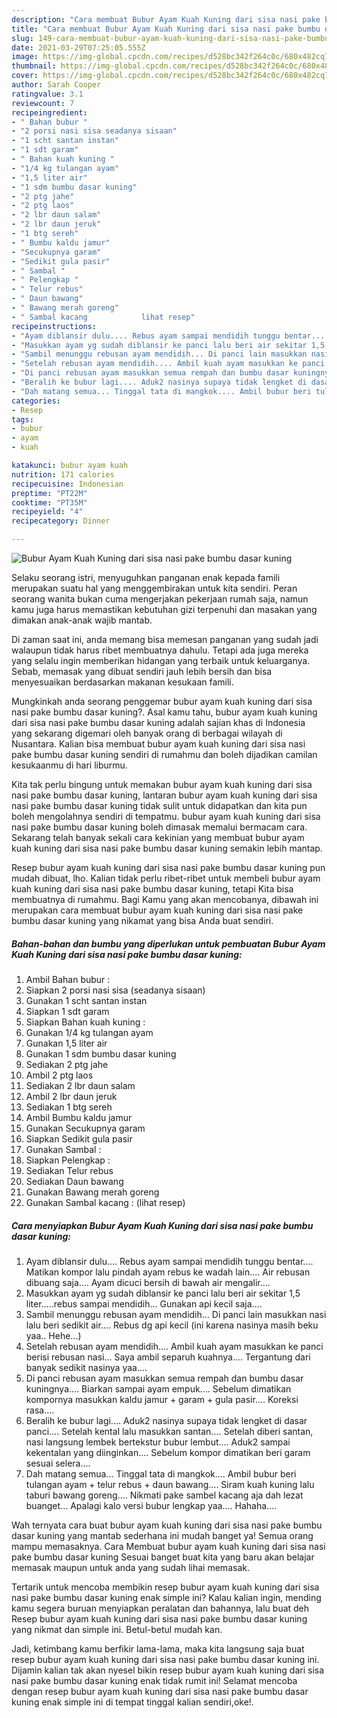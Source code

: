 ```yaml
---
description: "Cara membuat Bubur Ayam Kuah Kuning dari sisa nasi pake bumbu dasar kuning yang enak Untuk Jualan"
title: "Cara membuat Bubur Ayam Kuah Kuning dari sisa nasi pake bumbu dasar kuning yang enak Untuk Jualan"
slug: 149-cara-membuat-bubur-ayam-kuah-kuning-dari-sisa-nasi-pake-bumbu-dasar-kuning-yang-enak-untuk-jualan
date: 2021-03-29T07:25:05.555Z
image: https://img-global.cpcdn.com/recipes/d528bc342f264c0c/680x482cq70/bubur-ayam-kuah-kuning-dari-sisa-nasi-pake-bumbu-dasar-kuning-foto-resep-utama.jpg
thumbnail: https://img-global.cpcdn.com/recipes/d528bc342f264c0c/680x482cq70/bubur-ayam-kuah-kuning-dari-sisa-nasi-pake-bumbu-dasar-kuning-foto-resep-utama.jpg
cover: https://img-global.cpcdn.com/recipes/d528bc342f264c0c/680x482cq70/bubur-ayam-kuah-kuning-dari-sisa-nasi-pake-bumbu-dasar-kuning-foto-resep-utama.jpg
author: Sarah Cooper
ratingvalue: 3.1
reviewcount: 7
recipeingredient:
- " Bahan bubur "
- "2 porsi nasi sisa seadanya sisaan"
- "1 scht santan instan"
- "1 sdt garam"
- " Bahan kuah kuning "
- "1/4 kg tulangan ayam"
- "1,5 liter air"
- "1 sdm bumbu dasar kuning"
- "2 ptg jahe"
- "2 ptg laos"
- "2 lbr daun salam"
- "2 lbr daun jeruk"
- "1 btg sereh"
- " Bumbu kaldu jamur"
- "Secukupnya garam"
- "Sedikit gula pasir"
- " Sambal "
- " Pelengkap "
- " Telur rebus"
- " Daun bawang"
- " Bawang merah goreng"
- " Sambal kacang            lihat resep"
recipeinstructions:
- "Ayam diblansir dulu.... Rebus ayam sampai mendidih tunggu bentar.... Matikan kompor lalu pindah ayam rebus ke wadah lain.... Air rebusan dibuang saja.... Ayam dicuci bersih di bawah air mengalir...."
- "Masukkan ayam yg sudah diblansir ke panci lalu beri air sekitar 1,5 liter.....rebus sampai mendidih... Gunakan api kecil saja...."
- "Sambil menunggu rebusan ayam mendidih... Di panci lain masukkan nasi lalu beri sedikit air.... Rebus dg api kecil (ini karena nasinya masih beku yaa.. Hehe...)"
- "Setelah rebusan ayam mendidih.... Ambil kuah ayam masukkan ke panci berisi rebusan nasi... Saya ambil separuh kuahnya.... Tergantung dari banyak sedikit nasinya yaa...."
- "Di panci rebusan ayam masukkan semua rempah dan bumbu dasar kuningnya.... Biarkan sampai ayam empuk.... Sebelum dimatikan kompornya masukkan kaldu jamur + garam + gula pasir.... Koreksi rasa...."
- "Beralih ke bubur lagi.... Aduk2 nasinya supaya tidak lengket di dasar panci.... Setelah kental lalu masukkan santan.... Setelah diberi santan, nasi langsung lembek bertekstur bubur lembut.... Aduk2 sampai kekentalan yang diinginkan.... Sebelum kompor dimatikan beri garam sesuai selera...."
- "Dah matang semua... Tinggal tata di mangkok.... Ambil bubur beri tulangan ayam + telur rebus + daun bawang.... Siram kuah kuning lalu taburi bawang goreng.... Nikmati pake sambel kacang aja dah lezat buanget... Apalagi kalo versi bubur lengkap yaa.... Hahaha...."
categories:
- Resep
tags:
- bubur
- ayam
- kuah

katakunci: bubur ayam kuah 
nutrition: 171 calories
recipecuisine: Indonesian
preptime: "PT22M"
cooktime: "PT35M"
recipeyield: "4"
recipecategory: Dinner

---
```



![Bubur Ayam Kuah Kuning dari sisa nasi pake bumbu dasar kuning](https://img-global.cpcdn.com/recipes/d528bc342f264c0c/680x482cq70/bubur-ayam-kuah-kuning-dari-sisa-nasi-pake-bumbu-dasar-kuning-foto-resep-utama.jpg)

Selaku seorang istri, menyuguhkan panganan enak kepada famili merupakan suatu hal yang menggembirakan untuk kita sendiri. Peran seorang  wanita bukan cuma mengerjakan pekerjaan rumah saja, namun kamu juga harus memastikan kebutuhan gizi terpenuhi dan masakan yang dimakan anak-anak wajib mantab.

Di zaman  saat ini, anda memang bisa memesan panganan yang sudah jadi walaupun tidak harus ribet membuatnya dahulu. Tetapi ada juga mereka yang selalu ingin memberikan hidangan yang terbaik untuk keluarganya. Sebab, memasak yang dibuat sendiri jauh lebih bersih dan bisa menyesuaikan berdasarkan makanan kesukaan famili. 



Mungkinkah anda seorang penggemar bubur ayam kuah kuning dari sisa nasi pake bumbu dasar kuning?. Asal kamu tahu, bubur ayam kuah kuning dari sisa nasi pake bumbu dasar kuning adalah sajian khas di Indonesia yang sekarang digemari oleh banyak orang di berbagai wilayah di Nusantara. Kalian bisa membuat bubur ayam kuah kuning dari sisa nasi pake bumbu dasar kuning sendiri di rumahmu dan boleh dijadikan camilan kesukaanmu di hari liburmu.

Kita tak perlu bingung untuk memakan bubur ayam kuah kuning dari sisa nasi pake bumbu dasar kuning, lantaran bubur ayam kuah kuning dari sisa nasi pake bumbu dasar kuning tidak sulit untuk didapatkan dan kita pun boleh mengolahnya sendiri di tempatmu. bubur ayam kuah kuning dari sisa nasi pake bumbu dasar kuning boleh dimasak memalui bermacam cara. Sekarang telah banyak sekali cara kekinian yang membuat bubur ayam kuah kuning dari sisa nasi pake bumbu dasar kuning semakin lebih mantap.

Resep bubur ayam kuah kuning dari sisa nasi pake bumbu dasar kuning pun mudah dibuat, lho. Kalian tidak perlu ribet-ribet untuk membeli bubur ayam kuah kuning dari sisa nasi pake bumbu dasar kuning, tetapi Kita bisa membuatnya di rumahmu. Bagi Kamu yang akan mencobanya, dibawah ini merupakan cara membuat bubur ayam kuah kuning dari sisa nasi pake bumbu dasar kuning yang nikamat yang bisa Anda buat sendiri.

<!--inarticleads1-->

##### Bahan-bahan dan bumbu yang diperlukan untuk pembuatan Bubur Ayam Kuah Kuning dari sisa nasi pake bumbu dasar kuning:

1. Ambil  Bahan bubur :
1. Siapkan 2 porsi nasi sisa (seadanya sisaan)
1. Gunakan 1 scht santan instan
1. Siapkan 1 sdt garam
1. Siapkan  Bahan kuah kuning :
1. Gunakan 1/4 kg tulangan ayam
1. Gunakan 1,5 liter air
1. Gunakan 1 sdm bumbu dasar kuning
1. Sediakan 2 ptg jahe
1. Ambil 2 ptg laos
1. Sediakan 2 lbr daun salam
1. Ambil 2 lbr daun jeruk
1. Sediakan 1 btg sereh
1. Ambil  Bumbu kaldu jamur
1. Gunakan Secukupnya garam
1. Siapkan Sedikit gula pasir
1. Gunakan  Sambal :
1. Siapkan  Pelengkap :
1. Sediakan  Telur rebus
1. Sediakan  Daun bawang
1. Gunakan  Bawang merah goreng
1. Gunakan  Sambal kacang :           (lihat resep)




<!--inarticleads2-->

##### Cara menyiapkan Bubur Ayam Kuah Kuning dari sisa nasi pake bumbu dasar kuning:

1. Ayam diblansir dulu.... Rebus ayam sampai mendidih tunggu bentar.... Matikan kompor lalu pindah ayam rebus ke wadah lain.... Air rebusan dibuang saja.... Ayam dicuci bersih di bawah air mengalir....
1. Masukkan ayam yg sudah diblansir ke panci lalu beri air sekitar 1,5 liter.....rebus sampai mendidih... Gunakan api kecil saja....
1. Sambil menunggu rebusan ayam mendidih... Di panci lain masukkan nasi lalu beri sedikit air.... Rebus dg api kecil (ini karena nasinya masih beku yaa.. Hehe...)
1. Setelah rebusan ayam mendidih.... Ambil kuah ayam masukkan ke panci berisi rebusan nasi... Saya ambil separuh kuahnya.... Tergantung dari banyak sedikit nasinya yaa....
1. Di panci rebusan ayam masukkan semua rempah dan bumbu dasar kuningnya.... Biarkan sampai ayam empuk.... Sebelum dimatikan kompornya masukkan kaldu jamur + garam + gula pasir.... Koreksi rasa....
1. Beralih ke bubur lagi.... Aduk2 nasinya supaya tidak lengket di dasar panci.... Setelah kental lalu masukkan santan.... Setelah diberi santan, nasi langsung lembek bertekstur bubur lembut.... Aduk2 sampai kekentalan yang diinginkan.... Sebelum kompor dimatikan beri garam sesuai selera....
1. Dah matang semua... Tinggal tata di mangkok.... Ambil bubur beri tulangan ayam + telur rebus + daun bawang.... Siram kuah kuning lalu taburi bawang goreng.... Nikmati pake sambel kacang aja dah lezat buanget... Apalagi kalo versi bubur lengkap yaa.... Hahaha....




Wah ternyata cara buat bubur ayam kuah kuning dari sisa nasi pake bumbu dasar kuning yang mantab sederhana ini mudah banget ya! Semua orang mampu memasaknya. Cara Membuat bubur ayam kuah kuning dari sisa nasi pake bumbu dasar kuning Sesuai banget buat kita yang baru akan belajar memasak maupun untuk anda yang sudah lihai memasak.

Tertarik untuk mencoba membikin resep bubur ayam kuah kuning dari sisa nasi pake bumbu dasar kuning enak simple ini? Kalau kalian ingin, mending kamu segera buruan menyiapkan peralatan dan bahannya, lalu buat deh Resep bubur ayam kuah kuning dari sisa nasi pake bumbu dasar kuning yang nikmat dan simple ini. Betul-betul mudah kan. 

Jadi, ketimbang kamu berfikir lama-lama, maka kita langsung saja buat resep bubur ayam kuah kuning dari sisa nasi pake bumbu dasar kuning ini. Dijamin kalian tak akan nyesel bikin resep bubur ayam kuah kuning dari sisa nasi pake bumbu dasar kuning enak tidak rumit ini! Selamat mencoba dengan resep bubur ayam kuah kuning dari sisa nasi pake bumbu dasar kuning enak simple ini di tempat tinggal kalian sendiri,oke!.

